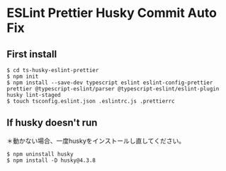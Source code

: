 # ESLint Prettier Husky Commit Auto Fix

## First install

```
$ cd ts-husky-eslint-prettier
$ npm init
$ npm install --save-dev typescript eslint eslint-config-prettier prettier @typescript-eslint/parser @typescript-eslint/eslint-plugin husky lint-staged
$ touch tsconfig.eslint.json .eslintrc.js .prettierrc
```

## If husky doesn't run

＊動かない場合、一度huskyをインストールし直してください。

```
$ npm uninstall husky
$ npm install -D husky@4.3.8
```
